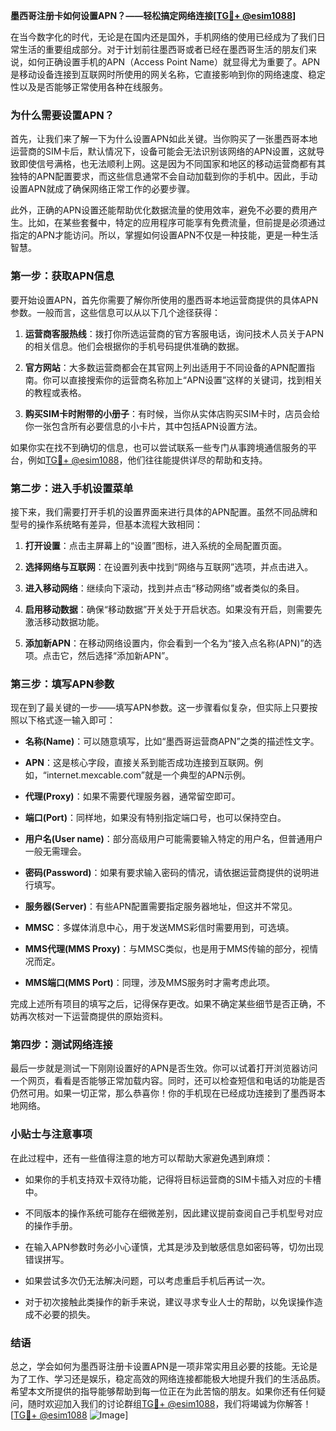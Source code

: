 **墨西哥注册卡如何设置APN？——轻松搞定网络连接[[TG💪+ @esim1088](https://t.me/s/esim1088)]**

在当今数字化的时代，无论是在国内还是国外，手机网络的使用已经成为了我们日常生活的重要组成部分。对于计划前往墨西哥或者已经在墨西哥生活的朋友们来说，如何正确设置手机的APN（Access Point Name）就显得尤为重要了。APN是移动设备连接到互联网时所使用的网关名称，它直接影响到你的网络速度、稳定性以及是否能够正常使用各种在线服务。

### **为什么需要设置APN？**

首先，让我们来了解一下为什么设置APN如此关键。当你购买了一张墨西哥本地运营商的SIM卡后，默认情况下，设备可能会无法识别该网络的APN设置，这就导致即使信号满格，也无法顺利上网。这是因为不同国家和地区的移动运营商都有其独特的APN配置要求，而这些信息通常不会自动加载到你的手机中。因此，手动设置APN就成了确保网络正常工作的必要步骤。

此外，正确的APN设置还能帮助优化数据流量的使用效率，避免不必要的费用产生。比如，在某些套餐中，特定的应用程序可能享有免费流量，但前提是必须通过指定的APN才能访问。所以，掌握如何设置APN不仅是一种技能，更是一种生活智慧。

### **第一步：获取APN信息**

要开始设置APN，首先你需要了解你所使用的墨西哥本地运营商提供的具体APN参数。一般而言，这些信息可以从以下几个途径获得：

1. **运营商客服热线**：拨打你所选运营商的官方客服电话，询问技术人员关于APN的相关信息。他们会根据你的手机号码提供准确的数据。
   
2. **官方网站**：大多数运营商都会在其官网上列出适用于不同设备的APN配置指南。你可以直接搜索你的运营商名称加上“APN设置”这样的关键词，找到相关的教程或表格。

3. **购买SIM卡时附带的小册子**：有时候，当你从实体店购买SIM卡时，店员会给你一张包含所有必要信息的小卡片，其中包括APN设置方法。

如果你实在找不到确切的信息，也可以尝试联系一些专门从事跨境通信服务的平台，例如[TG💪+ @esim1088](https://t.me/s/esim1088)，他们往往能提供详尽的帮助和支持。

### **第二步：进入手机设置菜单**

接下来，我们需要打开手机的设置界面来进行具体的APN配置。虽然不同品牌和型号的操作系统略有差异，但基本流程大致相同：

1. **打开设置**：点击主屏幕上的“设置”图标，进入系统的全局配置页面。
   
2. **选择网络与互联网**：在设置列表中找到“网络与互联网”选项，并点击进入。
   
3. **进入移动网络**：继续向下滚动，找到并点击“移动网络”或者类似的条目。

4. **启用移动数据**：确保“移动数据”开关处于开启状态。如果没有开启，则需要先激活移动数据功能。

5. **添加新APN**：在移动网络设置内，你会看到一个名为“接入点名称(APN)”的选项。点击它，然后选择“添加新APN”。

### **第三步：填写APN参数**

现在到了最关键的一步——填写APN参数。这一步骤看似复杂，但实际上只要按照以下格式逐一输入即可：

- **名称(Name)**：可以随意填写，比如“墨西哥运营商APN”之类的描述性文字。
  
- **APN**：这是核心字段，直接关系到能否成功连接到互联网。例如，“internet.mexcable.com”就是一个典型的APN示例。
  
- **代理(Proxy)**：如果不需要代理服务器，通常留空即可。
  
- **端口(Port)**：同样地，如果没有特别指定端口号，也可以保持空白。
  
- **用户名(User name)**：部分高级用户可能需要输入特定的用户名，但普通用户一般无需理会。
  
- **密码(Password)**：如果有要求输入密码的情况，请依据运营商提供的说明进行填写。
  
- **服务器(Server)**：有些APN配置需要指定服务器地址，但这并不常见。
  
- **MMSC**：多媒体消息中心，用于发送MMS彩信时需要用到，可选填。
  
- **MMS代理(MMS Proxy)**：与MMSC类似，也是用于MMS传输的部分，视情况而定。
  
- **MMS端口(MMS Port)**：同理，涉及MMS服务时才需考虑此项。

完成上述所有项目的填写之后，记得保存更改。如果不确定某些细节是否正确，不妨再次核对一下运营商提供的原始资料。

### **第四步：测试网络连接**

最后一步就是测试一下刚刚设置好的APN是否生效。你可以试着打开浏览器访问一个网页，看看是否能够正常加载内容。同时，还可以检查短信和电话的功能是否仍然可用。如果一切正常，那么恭喜你！你的手机现在已经成功连接到了墨西哥本地网络。

### **小贴士与注意事项**

在此过程中，还有一些值得注意的地方可以帮助大家避免遇到麻烦：

- 如果你的手机支持双卡双待功能，记得将目标运营商的SIM卡插入对应的卡槽中。
  
- 不同版本的操作系统可能存在细微差别，因此建议提前查阅自己手机型号对应的操作手册。
  
- 在输入APN参数时务必小心谨慎，尤其是涉及到敏感信息如密码等，切勿出现错误拼写。
  
- 如果尝试多次仍无法解决问题，可以考虑重启手机后再试一次。
  
- 对于初次接触此类操作的新手来说，建议寻求专业人士的帮助，以免误操作造成不必要的损失。

### **结语**

总之，学会如何为墨西哥注册卡设置APN是一项非常实用且必要的技能。无论是为了工作、学习还是娱乐，稳定高效的网络连接都能极大地提升我们的生活品质。希望本文所提供的指导能够帮助到每一位正在为此苦恼的朋友。如果你还有任何疑问，随时欢迎加入我们的讨论群组[TG💪+ @esim1088](https://t.me/s/esim1088)，我们将竭诚为你解答！[[TG💪+ @esim1088](https://t.me/s/esim1088) ![Image](https://i.postimg.cc/4NQfJmqS/Snipaste-2025-05-13-00-14-12.png)]